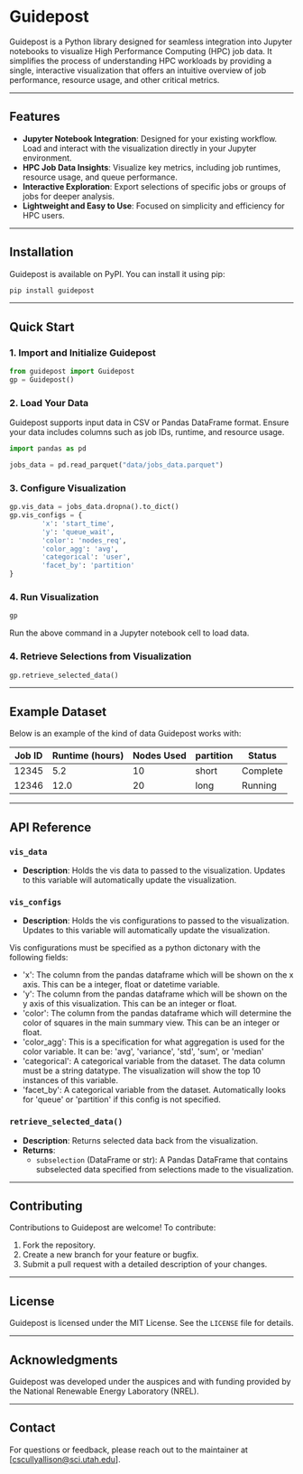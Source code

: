 # Guidepost

Guidepost is a Python library designed for seamless integration into Jupyter notebooks to visualize High Performance Computing (HPC) job data. It simplifies the process of understanding HPC workloads by providing a single, interactive visualization that offers an intuitive overview of job performance, resource usage, and other critical metrics.

---

## Features

- **Jupyter Notebook Integration**: Designed for your existing workflow. Load and interact with the visualization directly in your Jupyter environment.
- **HPC Job Data Insights**: Visualize key metrics, including job runtimes, resource usage, and queue performance.
- **Interactive Exploration**: Export selections of specific jobs or groups of jobs for deeper analysis.
- **Lightweight and Easy to Use**: Focused on simplicity and efficiency for HPC users.

---

## Installation

Guidepost is available on PyPI. You can install it using pip:

```bash
pip install guidepost
```

---

## Quick Start

### 1. Import and Initialize Guidepost

```python
from guidepost import Guidepost
gp = Guidepost()
```

### 2. Load Your Data
Guidepost supports input data in CSV or Pandas DataFrame format. Ensure your data includes columns such as job IDs, runtime, and resource usage.

```python
import pandas as pd

jobs_data = pd.read_parquet("data/jobs_data.parquet")
```

### 3. Configure Visualization

```python
gp.vis_data = jobs_data.dropna().to_dict()
gp.vis_configs = {
        'x': 'start_time',
        'y': 'queue_wait',
        'color': 'nodes_req',
        'color_agg': 'avg',
        'categorical': 'user',
        'facet_by': 'partition'
}
```

### 4. Run Visualization
```python
gp
```

Run the above command in a Jupyter notebook cell to load data.

### 4. Retrieve Selections from Visualization
```python
gp.retrieve_selected_data()
```

---

## Example Dataset
Below is an example of the kind of data Guidepost works with:

| Job ID | Runtime (hours) | Nodes Used | partition | Status |
|--------|-----------------|------------|-----------|--------|
| 12345  | 5.2             | 10         | short | Complete   |
| 12346  | 12.0            | 20         | long  | Running    |

---

## API Reference

### `vis_data`
- **Description**: Holds the vis data to passed to the visualization. Updates to this variable will automatically update the visualization.


### `vis_configs`
- **Description**: Holds the vis configurations to passed to the visualization. Updates to this variable will automatically update the visualization.

Vis configurations must be specified as a python dictonary with the following fields:
- 'x': The column from the pandas dataframe which will be shown on the x axis. This can be a integer, float or datetime variable.
- 'y': The column from the pandas dataframe which will be shown on the y axis of this visualization. This can be an integer or float.
- 'color': The column from the pandas dataframe which will determine the color of squares in the main summary view. This can be an integer or float.
- 'color_agg': This is a specification for what aggregation is used for the color variable. It can be: 'avg', 'variance', 'std', 'sum', or 'median'
- 'categorical': A categorical variable from the dataset. The data column must be a string datatype. The visualization will show the top 10 instances of this variable.
- 'facet_by': A categorical variable from the dataset. Automatically looks for 'queue' or 'partition' if this config is not specified.



### `retrieve_selected_data()`
- **Description**: Returns selected data back from the visualization. 
- **Returns**:
  - `subselection` (DataFrame or str): A Pandas DataFrame that contains subselected data specified from selections made to the visualization.

---

## Contributing

Contributions to Guidepost are welcome! To contribute:

1. Fork the repository.
2. Create a new branch for your feature or bugfix.
3. Submit a pull request with a detailed description of your changes.

---

## License

Guidepost is licensed under the MIT License. See the `LICENSE` file for details.

---

## Acknowledgments

Guidepost was developed under the auspices and with funding provided by the National Renewable Energy Laboratory (NREL).

---

## Contact

For questions or feedback, please reach out to the maintainer at [cscullyallison@sci.utah.edu].

